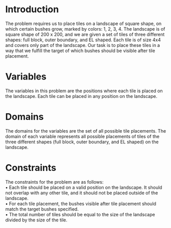 # Introduction
The problem requires us to place tiles on a landscape of square shape, on which certain bushes grow, marked by colors: 1, 2, 3, 4. The landscape is of square shape of 200 x 200, and we are given a set of tiles of three different shapes: full block, outer boundary, and EL shaped. Each tile is of size 4x4 and covers only part of the landscape. Our task is to place these tiles in a way that we fulfill the target of which bushes should be visible after tile placement.
# Variables
The variables in this problem are the positions where each tile is placed on the landscape. Each tile can be placed in any position on the landscape.
# Domains
The domains for the variables are the set of all possible tile placements. The domain of each variable represents all possible placements of tiles of the three different shapes (full block, outer boundary, and EL shaped) on the landscape.
# Constraints
The constraints for the problem are as follows:  
•	Each tile should be placed on a valid position on the landscape. It should not overlap with any other tile, and it should not be placed outside of the landscape.  
•	For each tile placement, the bushes visible after tile placement should match the target bushes specified.  
•	The total number of tiles should be equal to the size of the landscape divided by the size of the tile.  
